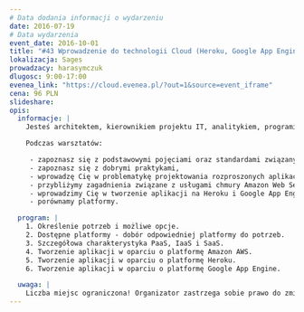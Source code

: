 ```yaml
---
# Data dodania informacji o wydarzeniu
date: 2016-07-19
# Data wydarzenia
event_date: 2016-10-01
title: "#43 Wprowadzenie do technologii Cloud (Heroku, Google App Engine, Amazon AWS)"
lokalizacja: Sages
prowadzacy: harasymczuk
dlugosc: 9:00-17:00
evenea_link: "https://cloud.evenea.pl/?out=1&source=event_iframe"
cena: 96 PLN
slideshare:
opis:
  informacje: |
    Jesteś architektem, kierownikiem projektu IT, analitykiem, programistą? Dla spragnionych poznania technik projektowania systemów na bazie infrastruktury i usług chmury obliczeniowej przygotowaliśmy naprawdę ciekawy warsztat! Będzie mnóstwo praktyki i trochę teorii. Aby wziąć udział w evencie, powinieneś posiadać przynajmniej podstawową wiedzę z zakresu architektury aplikacji, projektowania systemów informatycznych oraz wzorców projektowych. Mile widziana jest znajomość podstaw programowania i elementów typowej infrastruktury IT.

    Podczas warsztatów:

     - zapoznasz się z podstawowymi pojęciami oraz standardami związanymi z chmurami obliczeniowymi,
     - zapoznasz się z dobrymi praktykami,
     - wprowadzę Cię w problematykę projektowania rozproszonych aplikacji opartych na infrastrukturze chmury obliczeniowej,
     - przybliżymy zagadnienia związane z usługami chmury Amazon Web Services. Warsztat kładzie główny nacisk na architekturę i projektowanie systemów. Składa się z teoretycznych prezentacji dobrych praktyk i przykładowych systemów oraz praktycznych warsztatów z projektowania systemów. W programie są także ćwiczenia z podstaw konfiguracji i administracji kluczowymi usługami w chmurze – ćwiczenia te mają na celu zapoznanie od strony praktycznej z podstawowymi usługami i wprowadzenie w kontekst techniczny (jednak nie jest to warsztat z administracji usługami AWS),
     - wprowadzimy Cię w tworzenie aplikacji na Heroku i Google App Engine,
     - porównamy platformy.

  program: |
    1. Określenie potrzeb i możliwe opcje.
    2. Dostępne platformy - dobór odpowiedniej platformy do potrzeb.
    3. Szczegółowa charakterystyka PaaS, IaaS i SaaS.
    4. Tworzenie aplikacji w oparciu o platformę Amazon AWS.
    5. Tworzenie aplikacji w oparciu o platformę Heroku.
    6. Tworzenie aplikacji w oparciu o platformę Google App Engine.

  uwaga: |
    Liczba miejsc ograniczona! Organizator zastrzega sobie prawo do zmiany lokalizacji wydarzenia oraz jego odwołania w przypadku niezgłoszenia się minimalnej liczby uczestników.
---
```

